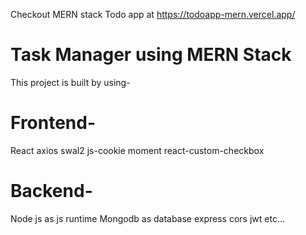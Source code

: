 Checkout MERN stack Todo app at https://todoapp-mern.vercel.app/

# Task Manager using MERN Stack

This project is built by using-

# Frontend-
React
axios
swal2
js-cookie
moment
react-custom-checkbox

# Backend-
Node js as js runtime
Mongodb as database
express
cors
jwt etc...
